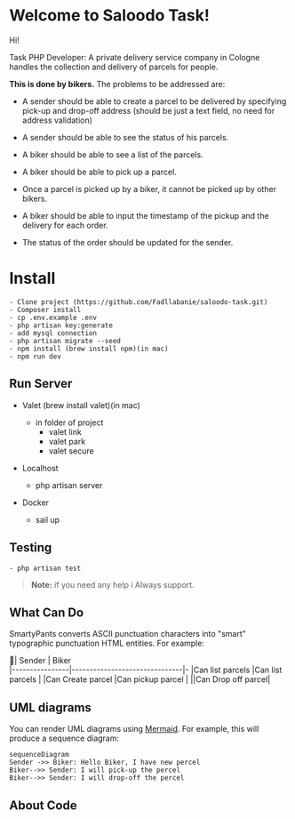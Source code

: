 # Welcome to Saloodo Task!

Hi! 

Task PHP Developer: A private delivery service company in Cologne handles the collection and delivery of parcels for people.

**This is done by bikers.**
The problems to be addressed are:

-   A sender should be able to create a parcel to be delivered by specifying pick-up and drop-off address (should be just a text field, no need for address validation)

-   A sender should be able to see the status of his parcels.
    
-   A biker should be able to see a list of the parcels.
    
-   A biker should be able to pick up a parcel.
    
-   Once a parcel is picked up by a biker, it cannot be picked up by other bikers.
    
-   A biker should be able to input the timestamp of the pickup and the delivery for each order.
    
-   The status of the order should be updated for the sender.

# Install

	- Clone project (https://github.com/Fadllabanie/saloodo-task.git)
	- Composer install
	- cp .env.example .env
	- php artisan key:generate
	- add mysql connection
	- php artisan migrate --seed
	- npm install (brew install npm)(in mac)
	- npm run dev


## Run Server

- Valet (brew install valet)(in mac)
	- in folder of project 
		- valet link
		- valet park
		- valet secure
- Localhost 
	- php artisan server

- Docker
	- sail up 

## Testing

	- php artisan test 


> **Note:** if you need any help i Always support.


## What Can Do

SmartyPants converts ASCII punctuation characters into "smart" typographic punctuation HTML entities. For example:

|ٌ Sender                   | Biker                         
|----------------|-------------------------------|-
|Can list parcels            |Can list parcels           |
|Can Create parcel        |Can pickup parcel         |
||Can Drop off parcel|



## UML diagrams

You can render UML diagrams using [Mermaid](https://mermaidjs.github.io/). For example, this will produce a sequence diagram:

```mermaid
sequenceDiagram
Sender ->> Biker: Hello Biker, I have new percel
Biker-->> Sender: I will pick-up the percel
Biker-->> Sender: I will drop-off the percel

```

## About Code

    
